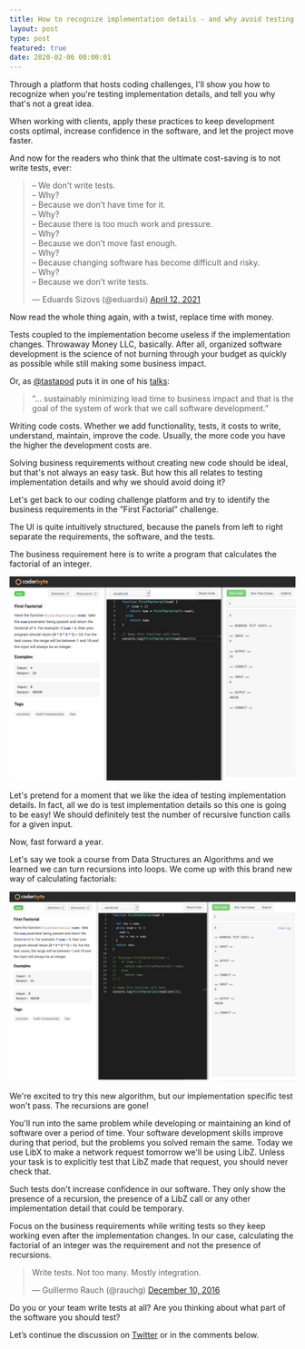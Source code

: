```yaml
---
title: How to recognize implementation details - and why avoid testing them
layout: post
type: post
featured: true
date: 2020-02-06 00:00:01
---
```


Through a platform that hosts coding challenges, I'll show you how to recognize when you're testing implementation details, and tell you why that's not a great idea.

When working with clients, apply these practices to keep development costs optimal, increase confidence in the software, and let the project move faster.

And now for the readers who think that the ultimate cost-saving is to not write tests, ever:

<blockquote class="twitter-tweet"><p lang="en" dir="ltr">– We don&#39;t write tests.<br>– Why?<br>– Because we don’t have time for it.<br>– Why?<br>– Because there is too much work and pressure.<br>– Why?<br>– Because we don’t move fast enough.<br>– Why?<br>– Because changing software has become difficult and risky.<br>– Why?<br>– Because we don’t write tests.</p>&mdash; Eduards Sizovs (@eduardsi) <a href="https://twitter.com/eduardsi/status/1381633331230601221?ref_src=twsrc%5Etfw">April 12, 2021</a></blockquote> <script async src="https://platform.twitter.com/widgets.js" charset="utf-8"></script>

Now read the whole thing again, with a twist, replace time with money.

Tests coupled to the implementation become useless if the implementation changes. Throwaway Money LLC, basically. After all, organized software development is the science of not burning through your budget as quickly as possible while still making some business impact.

Or, as [@tastapod](https://twitter.com/tastapod) puts it in one of his [talks](https://www.youtube.com/watch?v=4Y0tOi7QWqM):

> ”... sustainably minimizing lead time to business impact and that is the goal of the system of work that we call software development.”

Writing code costs. Whether we add functionality, tests, it costs to write, understand, maintain, improve the code.
Usually, the more code you have the higher the development costs are.

Solving business requirements without creating new code should be ideal, but that's not always an easy task. But how this all relates to testing implementation details and why we should avoid doing it?

Let's get back to our coding challenge platform and try to identify the business requirements in the ”First Factorial” challenge.

The UI is quite intuitively structured, because the panels from left to right separate the requirements, the software, and the tests.

The business requirement here is to write a program that calculates the factorial of an integer.

![Codebite recursion](/assets/posts/images/2020-02-05/recursion.jpg "JavaScript code, calculating the first factorial of an integer with recursion.")

Let's pretend for a moment that we like the idea of testing implementation details. In fact, all we do is test implementation details so this one is going to be easy! We should definitely test the number of recursive function calls for a given input.

Now, fast forward a year.

Let's say we took a course from Data Structures an Algorithms and we learned we can turn recursions into loops.
We come up with this brand new way of calculating factorials:

![Codebite loop](/assets/posts/images/2020-02-05/loop.jpg)

We're excited to try this new algorithm, but our implementation specific test won't pass. The recursions are gone!

You'll run into the same problem while developing or maintaining an kind of software over a period of time. Your software development skills improve during that period, but the problems you solved remain the same.
Today we use LibX to make a network request tomorrow we'll be using LibZ. Unless your task is to explicitly test that LibZ made that request, you should never check that.

Such tests don't increase confidence in our software. They only show the presence of a recursion, the presence of a LibZ call or any other implementation detail that could be temporary.

Focus on the business requirements while writing tests so they keep working even after the implementation changes.
In our case, calculating the factorial of an integer was the requirement and not the presence of recursions.

<blockquote class="twitter-tweet"><p lang="en" dir="ltr">Write tests. Not too many. Mostly integration.</p>&mdash; Guillermo Rauch (@rauchg) <a href="https://twitter.com/rauchg/status/807626710350839808?ref_src=twsrc%5Etfw">December 10, 2016</a></blockquote> <script async src="https://platform.twitter.com/widgets.js" charset="utf-8"></script>

Do you or your team write tests at all? Are you thinking about what part of the software you should test?

Let’s continue the discussion on [Twitter](https://twitter.com/akoskm/status/1225367339836878850) or in the comments below.
